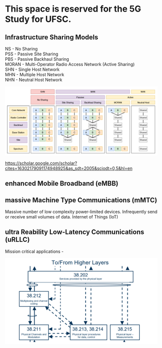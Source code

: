 # This space is reserved for the 5G Study for UFSC.

## Infrastructure Sharing Models 

NS - No Sharing<br />
PSS - Passive Site Sharing<br />
PBS - Passive Backhaul Sharing<br />
MORAN - Multi-Operator Radio Access Network (Active Sharing)<br />
SHN - Single Host Network<br />
MHN - Multiple Host Network<br />
NHN - Neutral Host Network<br />

![Share Types](images/shareTypes.png)

https://scholar.google.com/scholar?cites=16302179091174948925&as_sdt=2005&sciodt=0,5&hl=en

## enhanced Mobile Broadband (eMBB)

## massive Machine Type Communications (mMTC)
Massive number of low complexity power-limited devices. 
Infrequently send or receive small volumes of data.
Internet of Things (IoT)

## ultra Reability Low-Latency Communications (uRLLC)
Mission critical applications - 


![3GPP TR by Net Elemnts](images/3gpp_5gNet_parts.png)
